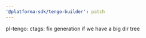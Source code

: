 ```yaml
---
'@platforma-sdk/tengo-builder': patch
---
```


pl-tengo: ctags: fix generation if we have a big dir tree
